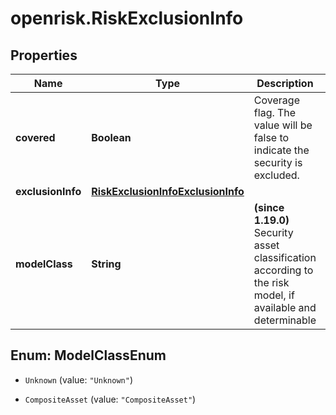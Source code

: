 # openrisk.RiskExclusionInfo

## Properties

Name | Type | Description | Notes
------------ | ------------- | ------------- | -------------
**covered** | **Boolean** | Coverage flag. The value will be false to indicate the security is excluded. | [default to false]
**exclusionInfo** | [**RiskExclusionInfoExclusionInfo**](RiskExclusionInfoExclusionInfo.md) |  | 
**modelClass** | **String** | **(since 1.19.0)** Security asset classification according to the risk model, if available and determinable | 



## Enum: ModelClassEnum


* `Unknown` (value: `"Unknown"`)

* `CompositeAsset` (value: `"CompositeAsset"`)




